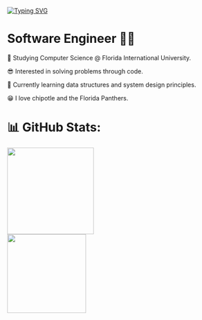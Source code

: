 <a href="https://git.io/typing-svg"><img src="https://readme-typing-svg.demolab.com?font=Fira+Code&pause=1000&width=435&height=200&lines=Welcome!;I'm+Asad+Chaudhry" alt="Typing SVG" /></a>
  
<h1 align=left>
Software Engineer 🧑‍💻
</h1>

<div align=left>
  
  🚀 Studying Computer Science  @ Florida International University.
  
  😎 Interested in solving problems through code.

  🥸 Currently learning data structures and system design principles. 

  😁 I love chipotle and the Florida Panthers.
  
</div>

<h1 align=left>
  📊 GitHub Stats:
</h1>
  
  <div align = left>
<a href="https://github.com/asad-ac/github-readme-stats">
  <img height=200 src="https://github-readme-stats.vercel.app/api?username=asad-ac&theme=transparent&rank_icon=github" >
</a>

<div align = left>
<a href="https://git.io/streak-stats">
  <img height=182 src="https://streak-stats.demolab.com/?user=asad-ac&theme=transparent">
</a>
</div>


  
<!---
asad-ac/asad-ac is a ✨ special ✨ repository because its `README.md` (this file) appears on your GitHub profile.
You can click the Preview link to take a look at your changes.
--->
